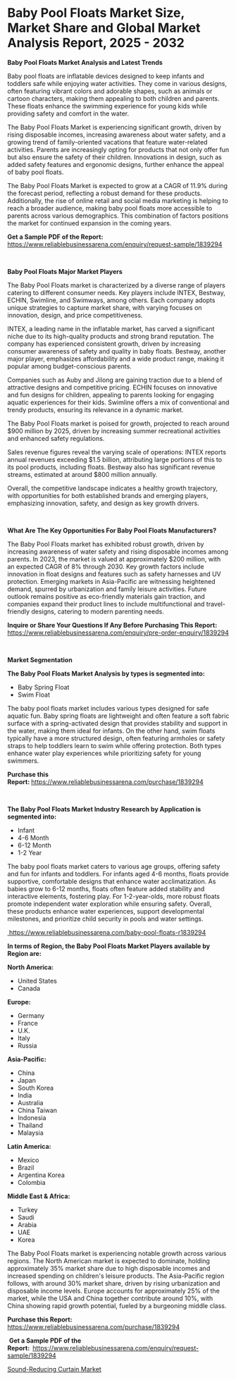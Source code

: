 <p><h1>Baby Pool Floats Market Size, Market Share and Global Market Analysis Report, 2025 - 2032</h1></p><p><strong>Baby Pool Floats Market Analysis and Latest Trends</strong></p>
<p><p>Baby pool floats are inflatable devices designed to keep infants and toddlers safe while enjoying water activities. They come in various designs, often featuring vibrant colors and adorable shapes, such as animals or cartoon characters, making them appealing to both children and parents. These floats enhance the swimming experience for young kids while providing safety and comfort in the water.</p><p>The Baby Pool Floats Market is experiencing significant growth, driven by rising disposable incomes, increasing awareness about water safety, and a growing trend of family-oriented vacations that feature water-related activities. Parents are increasingly opting for products that not only offer fun but also ensure the safety of their children. Innovations in design, such as added safety features and ergonomic designs, further enhance the appeal of baby pool floats. </p><p>The Baby Pool Floats Market is expected to grow at a CAGR of 11.9% during the forecast period, reflecting a robust demand for these products. Additionally, the rise of online retail and social media marketing is helping to reach a broader audience, making baby pool floats more accessible to parents across various demographics. This combination of factors positions the market for continued expansion in the coming years.</p></p>
<p><strong>Get a Sample PDF of the Report:&nbsp;</strong> <a href="https://www.reliablebusinessarena.com/enquiry/request-sample/1839294?utm_campaign=2322&utm_medium=2&utm_source=Github&utm_content=ia&utm_term=10022025&utm_id=baby-pool-floats">https://www.reliablebusinessarena.com/enquiry/request-sample/1839294</a></p>
<p>&nbsp;</p>
<p><strong>Baby Pool Floats Major Market Players</strong></p>
<p><p>The Baby Pool Floats market is characterized by a diverse range of players catering to different consumer needs. Key players include INTEX, Bestway, ECHIN, Swimline, and Swimways, among others. Each company adopts unique strategies to capture market share, with varying focuses on innovation, design, and price competitiveness.</p><p>INTEX, a leading name in the inflatable market, has carved a significant niche due to its high-quality products and strong brand reputation. The company has experienced consistent growth, driven by increasing consumer awareness of safety and quality in baby floats. Bestway, another major player, emphasizes affordability and a wide product range, making it popular among budget-conscious parents. </p><p>Companies such as Auby and Jilong are gaining traction due to a blend of attractive designs and competitive pricing. ECHIN focuses on innovative and fun designs for children, appealing to parents looking for engaging aquatic experiences for their kids. Swimline offers a mix of conventional and trendy products, ensuring its relevance in a dynamic market.</p><p>The Baby Pool Floats market is poised for growth, projected to reach around $900 million by 2025, driven by increasing summer recreational activities and enhanced safety regulations. </p><p>Sales revenue figures reveal the varying scale of operations: INTEX reports annual revenues exceeding $1.5 billion, attributing large portions of this to its pool products, including floats. Bestway also has significant revenue streams, estimated at around $800 million annually.</p><p>Overall, the competitive landscape indicates a healthy growth trajectory, with opportunities for both established brands and emerging players, emphasizing innovation, safety, and design as key growth drivers.</p></p>
<p>&nbsp;</p>
<p><strong>What Are The Key Opportunities For Baby Pool Floats Manufacturers?</strong></p>
<p><p>The Baby Pool Floats market has exhibited robust growth, driven by increasing awareness of water safety and rising disposable incomes among parents. In 2023, the market is valued at approximately $200 million, with an expected CAGR of 8% through 2030. Key growth factors include innovation in float designs and features such as safety harnesses and UV protection. Emerging markets in Asia-Pacific are witnessing heightened demand, spurred by urbanization and family leisure activities. Future outlook remains positive as eco-friendly materials gain traction, and companies expand their product lines to include multifunctional and travel-friendly designs, catering to modern parenting needs.</p></p>
<p><strong>Inquire or Share Your Questions If Any Before Purchasing This Report:</strong> <a href="https://www.reliablebusinessarena.com/enquiry/pre-order-enquiry/1839294?utm_campaign=2322&utm_medium=2&utm_source=Github&utm_content=ia&utm_term=10022025&utm_id=baby-pool-floats">https://www.reliablebusinessarena.com/enquiry/pre-order-enquiry/1839294</a></p>
<p>&nbsp;</p>
<p><strong>Market Segmentation</strong></p>
<p><strong>The Baby Pool Floats Market Analysis by types is segmented into:</strong></p>
<p><ul><li>Baby Spring Float</li><li>Swim Float</li></ul></p>
<p><p>The baby pool floats market includes various types designed for safe aquatic fun. Baby spring floats are lightweight and often feature a soft fabric surface with a spring-activated design that provides stability and support in the water, making them ideal for infants. On the other hand, swim floats typically have a more structured design, often featuring armholes or safety straps to help toddlers learn to swim while offering protection. Both types enhance water play experiences while prioritizing safety for young swimmers.</p></p>
<p><strong>Purchase this Report:&nbsp;</strong><a href="https://www.reliablebusinessarena.com/purchase/1839294?utm_campaign=2322&utm_medium=2&utm_source=Github&utm_content=ia&utm_term=10022025&utm_id=baby-pool-floats">https://www.reliablebusinessarena.com/purchase/1839294</a></p>
<p>&nbsp;</p>
<p><strong>The Baby Pool Floats Market Industry Research by Application is segmented into:</strong></p>
<p><ul><li>Infant</li><li>4-6 Month</li><li>6-12 Month</li><li>1-2 Year</li></ul></p>
<p><p>The baby pool floats market caters to various age groups, offering safety and fun for infants and toddlers. For infants aged 4-6 months, floats provide supportive, comfortable designs that enhance water acclimatization. As babies grow to 6-12 months, floats often feature added stability and interactive elements, fostering play. For 1-2-year-olds, more robust floats promote independent water exploration while ensuring safety. Overall, these products enhance water experiences, support developmental milestones, and prioritize child security in pools and water settings.</p></p>
<p><a href="https://www.reliablebusinessarena.com/baby-pool-floats-r1839294?utm_campaign=2322&utm_medium=2&utm_source=Github&utm_content=ia&utm_term=10022025&utm_id=baby-pool-floats">&nbsp;https://www.reliablebusinessarena.com/baby-pool-floats-r1839294</a></p>
<p><strong>In terms of Region, the Baby Pool Floats Market Players available by Region are:</strong></p>
<p>
    <p> <strong> North America: </strong>
        <ul>
            <li>United States</li>
            <li>Canada</li>
        </ul>
        </p> 
    <p> <strong> Europe: </strong>
        <ul>
            <li>Germany</li>
            <li>France</li>
            <li>U.K.</li>
            <li>Italy</li>
            <li>Russia</li>
        </ul>
        </p> 
    <p> <strong> Asia-Pacific: </strong>
        <ul>
            <li>China</li>
            <li>Japan</li>
            <li>South Korea</li>
            <li>India</li>
            <li>Australia</li>
            <li>China Taiwan</li>
            <li>Indonesia</li>
            <li>Thailand</li>
            <li>Malaysia</li>
        </ul>
        </p> 
    <p> <strong> Latin America: </strong>
        <ul>
            <li>Mexico</li>
            <li>Brazil</li>
            <li>Argentina Korea</li>
            <li>Colombia</li>
        </ul>
        </p> 
    <p> <strong> Middle East & Africa: </strong>
        <ul>
            <li>Turkey</li>
            <li>Saudi</li>
            <li>Arabia</li>
            <li>UAE</li>
            <li>Korea</li>
        </ul>
    </p>
    </p>
<p><p>The Baby Pool Floats market is experiencing notable growth across various regions. The North American market is expected to dominate, holding approximately 35% market share due to high disposable incomes and increased spending on children's leisure products. The Asia-Pacific region follows, with around 30% market share, driven by rising urbanization and disposable income levels. Europe accounts for approximately 25% of the market, while the USA and China together contribute around 10%, with China showing rapid growth potential, fueled by a burgeoning middle class.</p></p>
<p><strong>Purchase this Report: </strong><a href="https://www.reliablebusinessarena.com/purchase/1839294?utm_campaign=2322&utm_medium=2&utm_source=Github&utm_content=ia&utm_term=10022025&utm_id=baby-pool-floats">https://www.reliablebusinessarena.com/purchase/1839294</a></p>
<p>&nbsp;<strong>Get a Sample PDF of the Report:&nbsp;&nbsp;</strong><a href="https://www.reliablebusinessarena.com/enquiry/request-sample/1839294?utm_campaign=2322&utm_medium=2&utm_source=Github&utm_content=ia&utm_term=10022025&utm_id=baby-pool-floats">https://www.reliablebusinessarena.com/enquiry/request-sample/1839294</a></p>
<p><strong></strong></p>
<p><p><a href="https://github.com/birnbaumbulah0/Market-Research-Report-List-1/blob/main/sound-reducing-curtain-market.md?utm_campaign=2322&utm_medium=2&utm_source=Github&utm_content=ia&utm_term=10022025&utm_id=baby-pool-floats">Sound-Reducing Curtain Market</a></p></p>